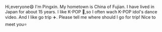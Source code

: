 # 
Hi,everyone:smile:
I'm Pingxin.
My hometown is China of Fujian.
I have lived in Japan for about 15 years.
I like K-POP 🎵,so I often wach K-POP idol's dance video.
And I like go trip :airplane:. Please tell me where should I go for trip!
Nice to meet you⭐
